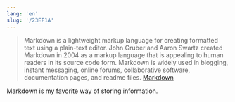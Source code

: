 ```yaml
---
lang: 'en'
slug: '/23EF1A'
---
```


> Markdown is a lightweight markup language for creating formatted text using a plain-text editor. John Gruber and Aaron Swartz created Markdown in 2004 as a markup language that is appealing to human readers in its source code form. Markdown is widely used in blogging, instant messaging, online forums, collaborative software, documentation pages, and readme files. [Markdown](https://en.wikipedia.org/wiki/Markdown)

Markdown is my favorite way of storing information.
